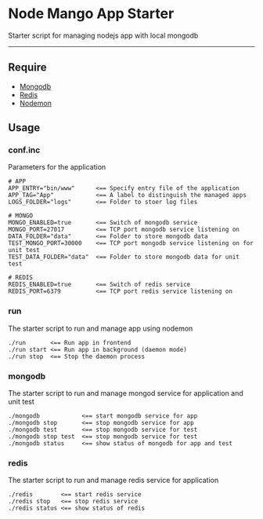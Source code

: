 # Node Mango App Starter
Starter script for managing nodejs app with local mongodb

---

## Require

* [Mongodb](http://www.mongodb.org)
* [Redis](http://redis.io/)
* [Nodemon](http://nodemon.io)

## Usage

### conf.inc
Parameters for the application

```
# APP
APP_ENTRY="bin/www"      <== Specify entry file of the application
APP_TAG="App"            <== A label to distinguish the managed apps
LOGS_FOLDER="logs"       <== Folder to stoer log files

# MONGO
MONGO_ENABLED=true       <== Switch of mongodb service 
MONGO_PORT=27017         <== TCP port mongodb service listening on
DATA_FOLDER="data"       <== Folder to store mongodb data
TEST_MONGO_PORT=30000    <== TCP port mongodb service listening on for unit test
TEST_DATA_FOLDER="data"  <== Folder to store mongodb data for unit test

# REDIS
REDIS_ENABLED=true       <== Switch of redis service
REDIS_PORT=6379          <== TCP port redis service listening on
```

### run
The starter script to run and manage app using nodemon

```
./run       <== Run app in frontend
./run start <== Run app in background (daemon mode)
./run stop  <== Stop the daemon process
```

### mongodb
The starter script to run and manage mongod service for application and unit test

```
./mongodb            <== start mongodb service for app
./mongodb stop       <== stop mongodb service for app
./mongodb test       <== stop mongodb service for test
./mongodb stop test  <== stop mongodb service for test
./mongodb status     <== show status of mongodb for app and test
```

### redis
The starter script to run and manage redis service for application

```
./redis        <== start redis service
./redis stop   <== stop redis service
./redis status <== show status of redis
```
